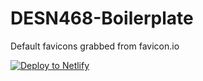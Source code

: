 # DESN468-Boilerplate

Default favicons grabbed from favicon.io

[![Deploy to Netlify](https://www.netlify.com/img/deploy/button.svg)](https://app.netlify.com/start/deploy?repository=https://github.com/miklast/DESN468-Boilerplate)
